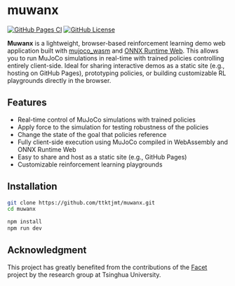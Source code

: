 # muwanx

[![GitHub Pages CI](https://github.com/ttktjmt/muwanx/actions/workflows/deploy.yml/badge.svg)](https://github.com/ttktjmt/muwanx/actions/workflows/deploy.yml)
[![GitHub License](https://img.shields.io/github/license/ttktjmt/muwanx)](LICENSE)

**Muwanx** is a lightweight, browser-based reinforcement learning demo web application built with [mujoco_wasm](https://github.com/zalo/mujoco_wasm/) and [ONNX Runtime Web](https://www.onnxruntime.ai/docs/build/web.html). This allows you to run MuJoCo simulations in real-time with trained policies controlling entirely client-side. Ideal for sharing interactive demos as a static site (e.g., hosting on GitHub Pages), prototyping policies, or building customizable RL playgrounds directly in the browser.

## Features

- Real-time control of MuJoCo simulations with trained policies
- Apply force to the simulation for testing robustness of the policies
- Change the state of the goal that policies reference
- Fully client-side execution using MuJoCo compiled in WebAssembly and ONNX Runtime Web
- Easy to share and host as a static site (e.g., GitHub Pages)
- Customizable reinforcement learning playgrounds

## Installation

```bash
git clone https://github.com/ttktjmt/muwanx.git
cd muwanx

npm install
npm run dev
```

## Acknowledgment

This project has greatly benefited from the contributions of the [Facet](https://github.com/Facet-Team/facet) project by the research group at Tsinghua University.
